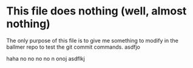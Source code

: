 # This file does nothing (well, almost nothing)

The only purpose of this file is to give me something to modify in the ballmer repo to test the git commit commands. 
asdfjo

haha no no no no n onoj asdflkj 
